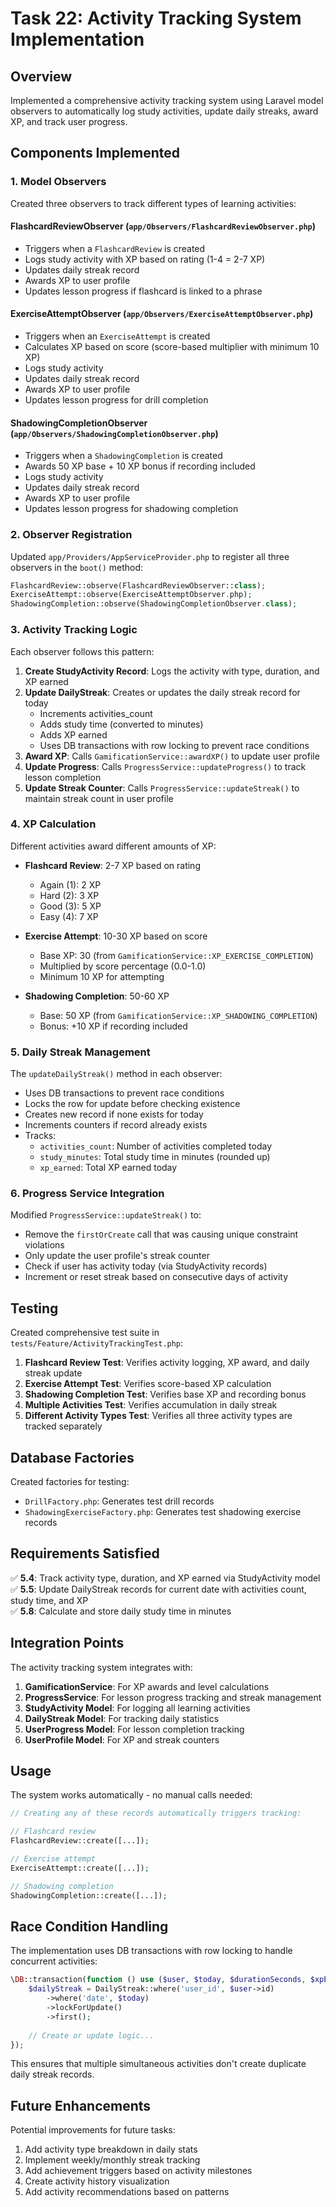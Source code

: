 # Task 22: Activity Tracking System Implementation

## Overview
Implemented a comprehensive activity tracking system using Laravel model observers to automatically log study activities, update daily streaks, award XP, and track user progress.

## Components Implemented

### 1. Model Observers

Created three observers to track different types of learning activities:

#### FlashcardReviewObserver (`app/Observers/FlashcardReviewObserver.php`)
- Triggers when a `FlashcardReview` is created
- Logs study activity with XP based on rating (1-4 = 2-7 XP)
- Updates daily streak record
- Awards XP to user profile
- Updates lesson progress if flashcard is linked to a phrase

#### ExerciseAttemptObserver (`app/Observers/ExerciseAttemptObserver.php`)
- Triggers when an `ExerciseAttempt` is created
- Calculates XP based on score (score-based multiplier with minimum 10 XP)
- Logs study activity
- Updates daily streak record
- Awards XP to user profile
- Updates lesson progress for drill completion

#### ShadowingCompletionObserver (`app/Observers/ShadowingCompletionObserver.php`)
- Triggers when a `ShadowingCompletion` is created
- Awards 50 XP base + 10 XP bonus if recording included
- Logs study activity
- Updates daily streak record
- Awards XP to user profile
- Updates lesson progress for shadowing completion

### 2. Observer Registration

Updated `app/Providers/AppServiceProvider.php` to register all three observers in the `boot()` method:

```php
FlashcardReview::observe(FlashcardReviewObserver::class);
ExerciseAttempt::observe(ExerciseAttemptObserver.php);
ShadowingCompletion::observe(ShadowingCompletionObserver.class);
```

### 3. Activity Tracking Logic

Each observer follows this pattern:

1. **Create StudyActivity Record**: Logs the activity with type, duration, and XP earned
2. **Update DailyStreak**: Creates or updates the daily streak record for today
   - Increments activities_count
   - Adds study time (converted to minutes)
   - Adds XP earned
   - Uses DB transactions with row locking to prevent race conditions
3. **Award XP**: Calls `GamificationService::awardXP()` to update user profile
4. **Update Progress**: Calls `ProgressService::updateProgress()` to track lesson completion
5. **Update Streak Counter**: Calls `ProgressService::updateStreak()` to maintain streak count in user profile

### 4. XP Calculation

Different activities award different amounts of XP:

- **Flashcard Review**: 2-7 XP based on rating
  - Again (1): 2 XP
  - Hard (2): 3 XP
  - Good (3): 5 XP
  - Easy (4): 7 XP

- **Exercise Attempt**: 10-30 XP based on score
  - Base XP: 30 (from `GamificationService::XP_EXERCISE_COMPLETION`)
  - Multiplied by score percentage (0.0-1.0)
  - Minimum 10 XP for attempting

- **Shadowing Completion**: 50-60 XP
  - Base: 50 XP (from `GamificationService::XP_SHADOWING_COMPLETION`)
  - Bonus: +10 XP if recording included

### 5. Daily Streak Management

The `updateDailyStreak()` method in each observer:

- Uses DB transactions to prevent race conditions
- Locks the row for update before checking existence
- Creates new record if none exists for today
- Increments counters if record already exists
- Tracks:
  - `activities_count`: Number of activities completed today
  - `study_minutes`: Total study time in minutes (rounded up)
  - `xp_earned`: Total XP earned today

### 6. Progress Service Integration

Modified `ProgressService::updateStreak()` to:

- Remove the `firstOrCreate` call that was causing unique constraint violations
- Only update the user profile's streak counter
- Check if user has activity today (via StudyActivity records)
- Increment or reset streak based on consecutive days of activity

## Testing

Created comprehensive test suite in `tests/Feature/ActivityTrackingTest.php`:

1. **Flashcard Review Test**: Verifies activity logging, XP award, and daily streak update
2. **Exercise Attempt Test**: Verifies score-based XP calculation
3. **Shadowing Completion Test**: Verifies base XP and recording bonus
4. **Multiple Activities Test**: Verifies accumulation in daily streak
5. **Different Activity Types Test**: Verifies all three activity types are tracked separately

## Database Factories

Created factories for testing:

- `DrillFactory.php`: Generates test drill records
- `ShadowingExerciseFactory.php`: Generates test shadowing exercise records

## Requirements Satisfied

✅ **5.4**: Track activity type, duration, and XP earned via StudyActivity model  
✅ **5.5**: Update DailyStreak records for current date with activities count, study time, and XP  
✅ **5.8**: Calculate and store daily study time in minutes

## Integration Points

The activity tracking system integrates with:

1. **GamificationService**: For XP awards and level calculations
2. **ProgressService**: For lesson progress tracking and streak management
3. **StudyActivity Model**: For logging all learning activities
4. **DailyStreak Model**: For tracking daily statistics
5. **UserProgress Model**: For lesson completion tracking
6. **UserProfile Model**: For XP and streak counters

## Usage

The system works automatically - no manual calls needed:

```php
// Creating any of these records automatically triggers tracking:

// Flashcard review
FlashcardReview::create([...]);

// Exercise attempt
ExerciseAttempt::create([...]);

// Shadowing completion
ShadowingCompletion::create([...]);
```

## Race Condition Handling

The implementation uses DB transactions with row locking to handle concurrent activities:

```php
\DB::transaction(function () use ($user, $today, $durationSeconds, $xpEarned) {
    $dailyStreak = DailyStreak::where('user_id', $user->id)
        ->where('date', $today)
        ->lockForUpdate()
        ->first();
    
    // Create or update logic...
});
```

This ensures that multiple simultaneous activities don't create duplicate daily streak records.

## Future Enhancements

Potential improvements for future tasks:

1. Add activity type breakdown in daily stats
2. Implement weekly/monthly streak tracking
3. Add achievement triggers based on activity milestones
4. Create activity history visualization
5. Add activity recommendations based on patterns
